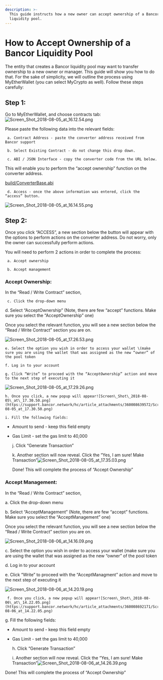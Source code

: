```yaml
---
description: >-
  This guide instructs how a new owner can accept ownership of a Bancor
  liquidity pool.
---
```


# How to Accept Ownership of a Bancor Liquidity Pool

The entity that creates a Bancor liquidity pool may want to transfer ownership to a new owner or manager. This guide will show you how to do that. For the sake of simplicity, we will outline the process using MyEtherWallet \(you can select MyCrypto as well\). Follow these steps carefully:

## Step 1:

Go to MyEtherWallet, and choose contracts tab:![Screen\_Shot\_2018-08-05\_at\_16.12.54.png](https://support.bancor.network/hc/article_attachments/360008672831/Screen_Shot_2018-08-05_at_16.12.54.png)

Please paste the following data into the relevant fields:

```text
 a. Contract Address - paste the converter address received from Bancor support

 b. Select Existing Contract - do not change this drop down.

 c. ABI / JSON Interface - copy the converter code from the URL below. 
```

This will enable you to perform the “accept ownership” function on the converter address.

[build/ConverterBase.abi](https://raw.githubusercontent.com/bancorprotocol/docs/master/ethereum-contracts/build/ConverterBase.abi)

```text
 d. Access - once the above information was entered, click the “access” button. 
```

![Screen\_Shot\_2018-08-05\_at\_16.14.55.png](https://support.bancor.network/hc/article_attachments/360008672851/Screen_Shot_2018-08-05_at_16.14.55.png)

## Step 2:

Once you click “ACCESS”, a new section below the button will appear with the options to perform actions on the converter address. Do not worry, only the owner can successfully perform actions.

You will need to perform 2 actions in order to complete the process:

```text
 a. Accept ownership

 b. Accept management
```

### Accept Ownership:

In the “Read / Write Contract” section,

```text
 c. Click the drop-down menu
```

d. Select “AcceptOwnership” \(Note, there are few “accept” functions. Make sure you select the “AcceptOwnership” one\)

Once you select the relevant function, you will see a new section below the “Read / Write Contract” section you are on.

![Screen\_Shot\_2018-08-05\_at\_17.26.53.png](https://support.bancor.network/hc/article_attachments/360008639512/Screen_Shot_2018-08-05_at_17.26.53.png)

```text
e. Select the option you wish in order to access your wallet \(make sure you are using the wallet that was assigned as the new “owner” of the pool token

f. Log in to your account

g. Click “Write” to proceed with the “AcceptOwnership” action and move to the next step of executing it
```

![Screen\_Shot\_2018-08-05\_at\_17.29.26.png](https://support.bancor.network/hc/article_attachments/360008639552/Screen_Shot_2018-08-05_at_17.29.26.png)

```text
h. Once you click, a new popup will appear![Screen\_Shot\_2018-08-05\_at\_17.30.50.png](https://support.bancor.network/hc/article_attachments/360008639572/Screen_Shot_2018-08-05_at_17.30.50.png)

i. Fill the following fields:
```

* Amount to send - keep this field empty
* Gas Limit - set the gas limit to 40,000

  j. Click “Generate Transaction”

  k. Another section will now reveal. Click the “Yes, I am sure! Make Transaction”![Screen\_Shot\_2018-08-05\_at\_17.35.03.png](https://support.bancor.network/hc/article_attachments/360008639632/Screen_Shot_2018-08-05_at_17.35.03.png)

  Done! This will complete the process of “Accept Ownership”

### Accept Management:

In the “Read / Write Contract” section,

a. Click the drop-down menu

b. Select “AcceptManagement” \(Note, there are few “accept” functions. Make sure you select the “AcceptManagement” one\)

Once you select the relevant function, you will see a new section below the “Read / Write Contract” section you are on.

![Screen\_Shot\_2018-08-06\_at\_14.16.09.png](https://support.bancor.network/hc/article_attachments/360008691931/Screen_Shot_2018-08-06_at_14.16.09.png)

c. Select the option you wish in order to access your wallet \(make sure you are using the wallet that was assigned as the new “owner” of the pool token

d. Log in to your account

e. Click “Write” to proceed with the “AcceptManagment” action and move to the next step of executing it

![Screen\_Shot\_2018-08-06\_at\_14.20.19.png](https://support.bancor.network/hc/article_attachments/360008656712/Screen_Shot_2018-08-06_at_14.20.19.png)

```text
 f. Once you click, a new popup will appear![Screen\_Shot\_2018-08-06\_at\_14.22.05.png](https://support.bancor.network/hc/article_attachments/360008692171/Screen_Shot_2018-08-06_at_14.22.05.png)
```

g. Fill the following fields:

* Amount to send - keep this field empty
* Gas Limit - set the gas limit to 40,000

  h. Click “Generate Transaction”

  i. Another section will now reveal. Click the “Yes, I am sure! Make Transaction”![Screen\_Shot\_2018-08-06\_at\_14.26.39.png](https://support.bancor.network/hc/article_attachments/360008692191/Screen_Shot_2018-08-06_at_14.26.39.png)

Done! This will complete the process of “Accept Ownership”

